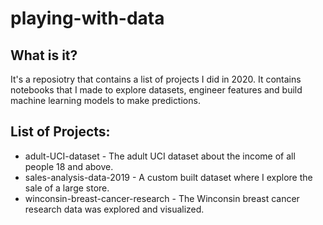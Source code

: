 # playing-with-data

## What is it?
It's a reposiotry that contains a list of projects I did in 2020. It contains notebooks that I made to explore datasets, engineer features and build machine learning models to make predictions.

## List of Projects:
- adult-UCI-dataset - The adult UCI dataset about the income of all people 18 and above. 
- sales-analysis-data-2019 - A custom built dataset where I explore the sale of a large store.
- winconsin-breast-cancer-research - The Winconsin breast cancer research data was explored and visualized.
